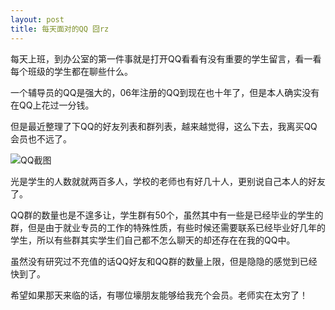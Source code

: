 ```yaml
---
layout: post
title: 每天面对的QQ 囧rz
---
```


每天上班，到办公室的第一件事就是打开QQ看看有没有重要的学生留言，看一看每个班级的学生都在聊些什么。

一个辅导员的QQ是强大的，06年注册的QQ到现在也十年了，但是本人确实没有在QQ上花过一分钱。

<!--more-->

但是最近整理了下QQ的好友列表和群列表，越来越觉得，这么下去，我离买QQ会员也不远了。

![QQ截图](https://zhenyangleo.github.io/post-image/20170322-QQ%E8%BD%AF%E4%BB%B6%E6%88%AA%E5%9B%BE.png)

光是学生的人数就就两百多人，学校的老师也有好几十人，更别说自己本人的好友了。

QQ群的数量也是不遑多让，学生群有50个，虽然其中有一些是已经毕业的学生的群，但是由于就业专员的工作的特殊性质，有些时候还需要联系已经毕业好几年的学生，所以有些群其实学生们自己都不怎么聊天的却还存在在我的QQ中。

虽然没有研究过不充值的话QQ好友和QQ群的数量上限，但是隐隐的感觉到已经快到了。

希望如果那天来临的话，有哪位壕朋友能够给我充个会员。老师实在太穷了！

